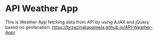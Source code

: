 # API Weather App

This is Weather App fetching data from API by using AJAX and jQuery based on geolacation.
https://brzezinskapamela.github.io/API-Weather-App/
